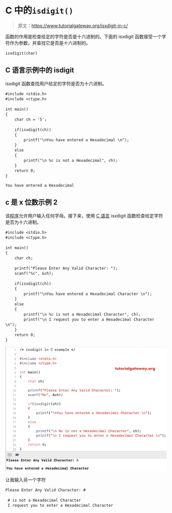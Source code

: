 # C 中的`isdigit()`

> 原文：<https://www.tutorialgateway.org/isxdigit-in-c/>

函数的作用是检查给定的字符是否是十六进制的。下面的 isxdigit 函数接受一个字符作为参数，并查找它是否是十六进制的。

```
isxdigit(char)
```

## C 语言示例中的 isdigit

isxdigit 函数查找用户给定的字符是否为十六进制。

```
#include <stdio.h>
#include <ctype.h>

int main()
{
    char ch = '5';

    if(isxdigit(ch))
    {
        printf("\nYou have entered a Hexadecimal \n");
    }
    else
    {
        printf("\n %c is not a Hexadecimal", ch);
    }
    return 0;
}
```

```
You have entered a Hexadecimal
```

## c 是 x 位数示例 2

该[程序](https://www.tutorialgateway.org/c-programming-examples/)允许用户输入任何字母。接下来，使用 [C 语言](https://www.tutorialgateway.org/c-programming/) isxdigit 函数检查给定字符是否为十六进制。

```
#include <stdio.h>
#include <ctype.h>

int main()
{
    char ch;

    printf("Please Enter Any Valid Character: ");
    scanf("%c", &ch);

    if(isxdigit(ch))
    {
        printf("\nYou have entered a Hexadecimal Character \n");
    }
    else
    {
        printf("\n %c is not a Hexadecimal Character", ch);
        printf("\n I request you to enter a Hexadecimal Character \n");
    }
    return 0;
}
```

![isxdigit in C programming 2](img/e35dbe6be80ebd64d90b532249b1bb58.png)

让我输入另一个字符

```
Please Enter Any Valid Character: #

 # is not a Hexadecimal Character
 I request you to enter a Hexadecimal Character 
```